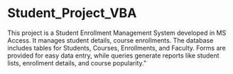 # Student_Project_VBA
This project is a Student Enrollment Management System developed in MS Access. It manages student details, course enrollments. The database includes tables for Students, Courses, Enrollments, and Faculty. Forms are provided for easy data entry, while queries generate reports like student lists, enrollment details, and course popularity.”
